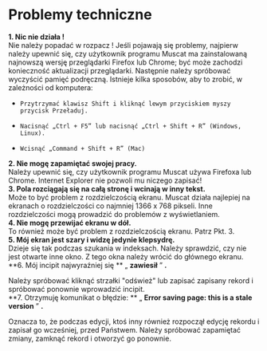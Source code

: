 # Problemy techniczne

**1. Nic nie działa !**  
Nie należy popadać w rozpacz ! Jeśli pojawają się problemy, najpierw należy upewnić się, czy użytkownik programu Muscat ma zainstalowaną najnowszą wersję przeglądarki Firefox lub Chrome; być może zachodzi konieczność aktualizacji przeglądarki. Następnie należy spróbować wyczyścić pamięć podręczną. Istnieje kilka sposobów, aby to zrobić, w zależności od komputera:  
  

-     Przytrzymać klawisz Shift i kliknąć lewym przyciskiem myszy przycisk Przeładuj.

-     Nacisnąć „Ctrl + F5” lub nacisnąć „Ctrl + Shift + R” (Windows, Linux).

-     Wcisnąć „Command + Shift + R” (Mac)
  
**2. Nie mogę zapamiętać swojej pracy.**  
Należy upewnić się, czy użytkownik programu Muscat używa Firefoxa lub Chrome. Internet Explorer nie pozwoli mu niczego zapisać!  
**3. Pola rozciągają się na całą stronę i wcinają w inny tekst.**  
Może to być problem z rozdzielczością ekranu. Muscat działa najlepiej na ekranach o rozdzielczości co najmniej 1366 x 768 pikseli. Inne rozdzielczości mogą prowadzić do problemów z wyświetlaniem.  
**4. Nie mogę przewijać ekranu w dół.**  
To również może być problem z rozdzielczością ekranu. Patrz Pkt. 3.  
**5. Mój ekran jest szary i widzę jedynie klepsydrę.**   
Dzieje się tak podczas szukania w indeksach. Należy sprawdzić, czy nie jest otwarte inne okno. Z tego okna należy wrócić do głównego ekranu.  
**6. Mój incipit najwyraźniej się ** „ **zawiesił** ” **.**

Należy spróbować kliknąć strzałki "odśwież" lub zapisać zapisany rekord i spróbować ponownie wprowadzić incipit.  
**7. Otrzymuję komunikat o błędzie: ** „ **Error saving page: this is a stale version** ” **.**

Oznacza to, że podczas edycji, ktoś inny również rozpoczął edycję rekordu i zapisał go wcześniej, przed Państwem. Należy spróbować zapamiętać zmiany, zamknąć rekord i otworzyć go ponownie. 